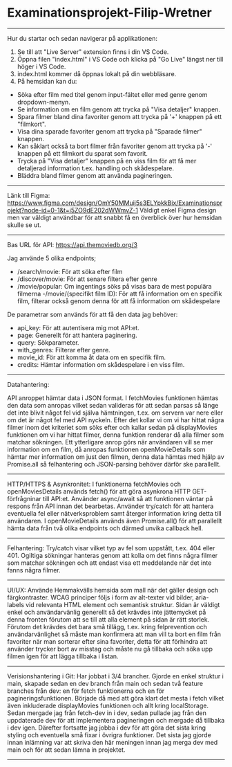 # Examinationsprojekt-Filip-Wretner

----------------------------------------------------------------------------------------------------------------
 
Hur du startar och sedan navigerar på applikationen:

1. Se till att "Live Server" extension finns i din VS Code.
2. Öppna filen "index.html" i VS Code och klicka på "Go Live" längst ner till höger i VS Code.
3. index.html kommer då öppnas lokalt på din webbläsare. 
4. På hemsidan kan du:
- Söka efter film med titel genom input-fältet eller med genre genom dropdown-menyn. 
- Se information om en film genom att trycka på "Visa detaljer" knappen.
- Spara filmer bland dina favoriter genom att trycka på '+' knappen på ett "filmkort".
- Visa dina sparade favoriter genom att trycka på "Sparade filmer" knappen.
- Kan såklart också ta bort filmer från favoriter genom att trycka på '-' knappen på ett filmkort du sparat som favorit.
- Trycka på "Visa detaljer" knappen på en viss film för att få mer detaljerad information t.ex. handling och skådespelare.
- Bläddra bland filmer genom att använda pagineringen.

---------------------------------------------------------------------------------------------------------

Länk till Figma: https://www.figma.com/design/OmY50MMuij5s3ELYpkkBix/Examinationsprojekt?node-id=0-1&t=i5ZO9dE202dWWmvZ-1
Väldigt enkel Figma design men var väldigt användbar för att snabbt få en överblick över hur hemsidan skulle se ut.

---------------------------------------------------------------------------------------------------------

Bas URL för API: https://api.themoviedb.org/3

Jag använde 5 olika endpoints;
- /search/movie: För att söka efter film
- /discover/movie: För att senare filtera efter genre
- /movie/popular: Om ingentings söks på visas bara de mest populära filmerna
-/movie/(specifikt film ID): För att få information om en specifik film, filterar också genom denna för att få information om skådespelare

De parametrar som används för att få den data jag behöver:
- api_key: För att autentisera mig mot API:et.
- page: Generellt för att hantera paginering.
- query: Sökparameter.
- with_genres: Filterar efter genre.
- movie_id: För att komma åt data om en specifik film.
- credits: Hämtar information om skådespelare i en viss film.

----------------------------------------------------------------------------------------------------------------

Datahantering: 

API anroppet hämtar data i JSON format. I fetchMovies funktionen hämtas den data som anropas vilket sedan valideras för att sedan parsas så 
länge det inte blivit något fel vid själva hämtningen, t.ex. om servern var nere eller om det är något fel med API nyckeln. Efter det kollar 
vi om vi har hittat några filmer inom det kriteriet som söks efter och kallar sedan på displayMovies funktionen om vi har hittat filmer, 
denna funktion renderar då alla filmer som matchar sökningen. Ett ytterligare anrop görs när användaren vill se mer information om en film, 
då anropas funktionen openMovieDetails som hämtar mer information om just den filmen, denna data hämtas med hjälp av Promise.all så felhantering och JSON-parsing behöver därför ske parallellt. 

----------------------------------------------------------------------------------------------------------------

HTTP/HTTPS & Asynkronitet:
I funktionerna fetchMovies och openMoviesDetails används fetch() för att göra asynkrona HTTP GET-förfrågninar till API:et. Använder async/await 
så att funktionen väntar på respons från API innan det bearbetas. Använder try/catch för att hantera eventuella fel eller nätverksproblem samt 
återger information kring detta till användaren. I openMovieDetails används även Promise.all() för att parallellt hämta data från två olika endpoints och därmed unvika callback hell.

----------------------------------------------------------------------------------------------------------------

Felhantering:
Try/catch visar vilket typ av fel som uppstått, t.ex. 404 eller 401. Ogiltiga sökningar hanteras genom att kolla om det finns några filmer som 
matchar sökningen och att endast visa ett meddelande när det inte fanns några filmer. 

----------------------------------------------------------------------------------------------------------------

UI/UX:
Använde Hemmakvälls hemsida som mall när det gäller design och färgkontraster. WCAG principer följs i form av alt-texter vid bilder, aria-labels 
vid relevanta HTML element och semantisk struktur. Sidan är väldigt enkel och användarvänlig generellt så det krävdes inte jättemycket på denna 
fronten förutom att se till att alla element på sidan är rätt storlek. Förutom det krävdes det bara små tillägg, t.ex. kring felprevention och 
användarvänlighet så måste man konfirmera att man vill ta bort en film från favoriter när man sorterar efter sina favoriter, detta för att förhindra 
att använder trycker bort av misstag och måste nu gå tillbaka och söka upp filmen igen för att lägga tillbaka i listan.  

----------------------------------------------------------------------------------------------------------------

Verisionshantering i Git: 
Har jobbat i 3/4 brancher. Gjorde en enkel struktur i main, skapade sedan en dev branch från main och sedan två feature branches från dev:
en för fetch funktionerna och en för pagineringsfunktionen. Började då med att göra klart det mesta i fetch vilket även inkluderade displayMovies 
funktionen och allt kring localStorage. Sedan mergade jag från fetch-dev in i dev, sedan pullade jag från den uppdaterade dev för att implementera 
pagineringen och mergade då tillbaka i dev igen. Därefter fortsatte jag jobba i dev för att göra det sista kring styling och eventuella små fixar 
i övrigra funktioner. Det sista jag gjorde innan inlämning var att skriva den här meningen innan jag merga dev med main och för att sedan lämna in projektet.

----------------------------------------------------------------------------------------------------------------


